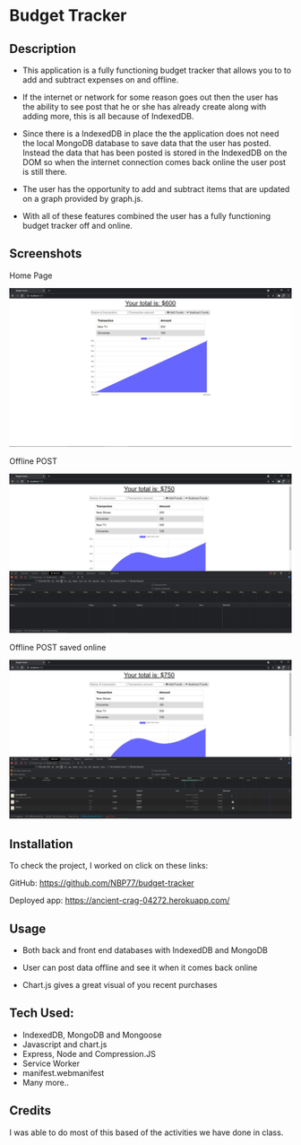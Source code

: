 # Budget Tracker

## Description

- This application is a fully functioning budget tracker that allows you to to add and subtract expenses on and offline. 
 
- If the internet or network for some reason goes out then the user has the ability to see post that he or she has already create along with adding more, this is all because of IndexedDB.

- Since there is a IndexedDB in place the the application does not need the local MongoDB database to save data that the user has posted. Instead the data that has been posted is stored in the 
IndexedDB on the DOM so when the internet connection comes back online the user post is still there.

- The user has the opportunity to add and subtract items that are updated on a graph provided by graph.js. 

- With all of these features combined the user has a fully functioning budget tracker off and online. 

## Screenshots

Home Page

![Home page](./public/assets/imgs/Homepage.png)

Offline POST

![Offline POST](./public/assets/imgs/Offline-addition.png)


Offline POST saved online

![Offline POST saved online](./public/assets/imgs/Online-saved.png)


## Installation

To check the project, I worked on click on these links: 

GitHub: https://github.com/NBP77/budget-tracker

Deployed app: https://ancient-crag-04272.herokuapp.com/ 

## Usage

- Both back and front end databases with IndexedDB and MongoDB 

- User can post data offline and see it when it comes back online  

- Chart.js gives a great visual of you recent purchases  


## Tech Used: 

- IndexedDB, MongoDB and Mongoose
- Javascript and chart.js
- Express, Node and Compression.JS
- Service Worker
- manifest.webmanifest
- Many more..

## Credits

I was able to do most of this based of the activities we have done in class.